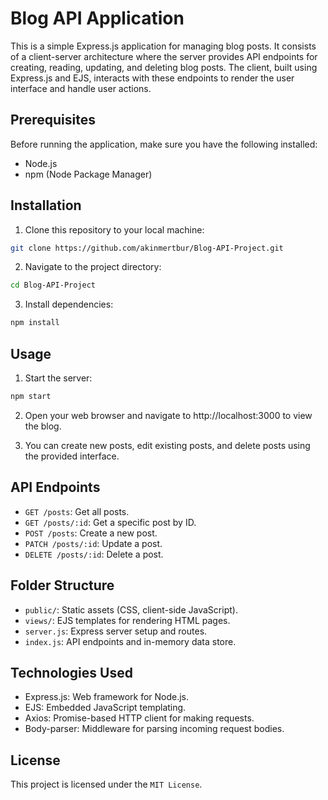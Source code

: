 # Blog API Application

This is a simple Express.js application for managing blog posts. It consists of a client-server architecture where the server provides API endpoints for creating, reading, updating, and deleting blog posts. The client, built using Express.js and EJS, interacts with these endpoints to render the user interface and handle user actions.

## Prerequisites

Before running the application, make sure you have the following installed:

- Node.js
- npm (Node Package Manager)

## Installation

1. Clone this repository to your local machine:

```bash
git clone https://github.com/akinmertbur/Blog-API-Project.git
```

2. Navigate to the project directory:

```bash
cd Blog-API-Project
```

3. Install dependencies:

```bash
npm install
```

## Usage

1. Start the server:

```bash
npm start
```

2. Open your web browser and navigate to http://localhost:3000 to view the blog.

3. You can create new posts, edit existing posts, and delete posts using the provided interface.

## API Endpoints

* `GET /posts`: Get all posts.
* `GET /posts/:id`: Get a specific post by ID.
* `POST /posts`: Create a new post.
* `PATCH /posts/:id`: Update a post.
* `DELETE /posts/:id`: Delete a post.

## Folder Structure
* `public/`: Static assets (CSS, client-side JavaScript).
* `views/`: EJS templates for rendering HTML pages.
* `server.js`: Express server setup and routes.
* `index.js`: API endpoints and in-memory data store.

## Technologies Used
* Express.js: Web framework for Node.js.
* EJS: Embedded JavaScript templating.
* Axios: Promise-based HTTP client for making requests.
* Body-parser: Middleware for parsing incoming request bodies.

## License
This project is licensed under the `MIT License`.

